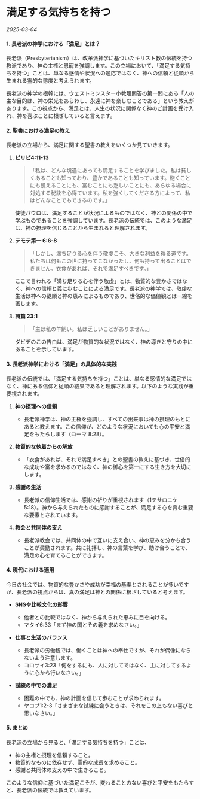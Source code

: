 # 満足する気持ちを持つ

*2025-03-04*


#### 1. 長老派の神学における「満足」とは？

長老派（Presbyterianism）は、改革派神学に基づいたキリスト教の伝統を持つ教派であり、神の主権と恩寵を強調します。この立場において、「満足する気持ちを持つ」ことは、単なる感情や状況への適応ではなく、神への信頼と従順から生まれる霊的な態度と考えられます。

長老派の神学の根幹には、ウェストミンスター小教理問答の第一問にある「人の主な目的は、神の栄光をあらわし、永遠に神を楽しむことである」という教えがあります。この視点から、満足とは、人生の状況に関係なく神のご計画を受け入れ、神を喜ぶことに根ざしていると言えます。

#### 2. 聖書における満足の教え

長老派の立場から、満足に関する聖書の教えをいくつか見ていきます。

1. **ピリピ4:11-13**

   > 「私は、どんな境遇にあっても満足することを学びました。私は貧しくあることも知っており、豊かであることも知っています。飽くことにも飢えることにも、富むことにも乏しいことにも、あらゆる場合に対処する秘訣を心得ています。私を強くしてくださる方によって、私はどんなことでもできるのです。」

   使徒パウロは、満足することが状況によるものではなく、神との関係の中で学ぶものであることを強調しています。長老派の伝統では、このような満足は、神の摂理を信じることから生まれると理解されます。

2. **テモテ第一 6:6-8**

   > 「しかし、満ち足りる心を伴う敬虔こそ、大きな利益を得る道です。私たちは何もこの世に持ってこなかったし、何も持って出ることはできません。衣食があれば、それで満足すべきです。」

   ここで言われる「満ち足りる心を伴う敬虔」とは、物質的な豊かさではなく、神への信頼と義に歩むことによる満足です。長老派の神学では、敬虔な生活は神への従順と神の恵みによるものであり、世俗的な価値観とは一線を画します。

3. **詩篇 23:1**

   > 「主は私の羊飼い。私は乏しいことがありません。」

   ダビデのこの告白は、満足が物質的な状況ではなく、神の導きと守りの中にあることを示しています。

#### 3. 長老派神学における「満足」の具体的な実践

長老派の伝統では、「満足する気持ちを持つ」ことは、単なる感情的な満足ではなく、神にある信仰と従順の結果であると理解されます。以下のような実践が重要視されます。

1. **神の摂理への信頼**

   - 長老派神学は、神の主権を強調し、すべての出来事は神の摂理のもとにあると教えます。この信仰が、どのような状況においても心の平安と満足をもたらします（ローマ 8:28）。

2. **物質的な執着からの解放**

   - 「衣食があれば、それで満足すべき」との聖書の教えに基づき、世俗的な成功や富を求めるのではなく、神の御心を第一にする生き方を大切にします。

3. **感謝の生活**

   - 長老派の信仰生活では、感謝の祈りが重視されます（1テサロニケ 5:18）。神から与えられたものに感謝することが、満足する心を育む重要な要素とされています。

4. **教会と共同体の支え**

   - 長老派教会では、共同体の中で互いに支え合い、神の恵みを分かち合うことが奨励されます。共に礼拝し、神の言葉を学び、助け合うことで、満足の心を育てることができます。

#### 4. 現代における適用

今日の社会では、物質的な豊かさや成功が幸福の基準とされることが多いですが、長老派の視点からは、真の満足は神との関係に根ざしていると考えます。

- **SNSや比較文化の影響**

  - 他者との比較ではなく、神から与えられた恵みに目を向ける。
  - マタイ6:33「まず神の国とその義を求めなさい。」

- **仕事と生活のバランス**

  - 長老派の労働観では、働くことは神への奉仕ですが、それが偶像にならないよう注意します。
  - コロサイ3:23「何をするにも、人に対してではなく、主に対してするように心から行いなさい。」

- **試練の中での満足**

  - 困難の中でも、神の計画を信じて歩むことが求められます。
  - ヤコブ1:2-3「さまざまな試練に会うときは、それをこの上もない喜びと思いなさい。」

#### 5. まとめ

長老派の立場から見ると、「満足する気持ちを持つ」ことは、

- 神の主権と摂理を信頼すること。
- 物質的なものに依存せず、霊的な成長を求めること。
- 感謝と共同体の支えの中で生きること。

このような信仰に基づいた満足こそが、変わることのない喜びと平安をもたらすと、長老派の伝統では教えています。
